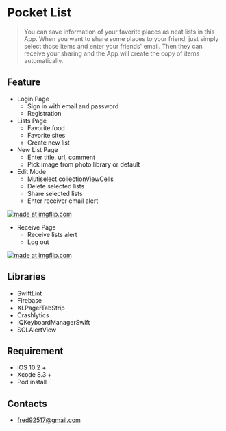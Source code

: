 # Pocket List
> You can save information of your favorite places as neat lists in this App. 
> When you want to share some places to your friend, just simply select those items and 
> enter your friends' email. Then they can receive your sharing and the App will create the copy
> of items automatically.

## Feature
* Login Page
    * Sign in with email and password
    * Registration
* Lists Page
    * Favorite food
    * Favorite sites
    * Create new list
* New List Page
    * Enter title, url, comment
    * Pick image from photo library or default
* Edit Mode
    * Mutiselect collectionViewCells
    * Delete selected lists
    * Share selected lists
    * Enter receiver email alert
    
<a href="https://imgflip.com/gif/1ooulv"><img src="https://i.imgflip.com/1ooulv.gif" title="made at imgflip.com"/></a>

* Receive Page
    * Receive lists alert
    * Log out
    
<a href="https://imgflip.com/gif/1ootwa"><img src="https://i.imgflip.com/1ootwa.gif" title="made at imgflip.com"/></a>

## Libraries
* SwiftLint
* Firebase
* XLPagerTabStrip
* Crashlytics
* IQKeyboardManagerSwift
* SCLAlertView

## Requirement
* iOS 10.2 +
* Xcode 8.3 +
* Pod install

## Contacts
* <fred92517@gmail.com>
